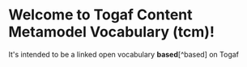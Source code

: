 Welcome to Togaf Content Metamodel Vocabulary (tcm)!
===================

It's intended to be a linked open vocabulary **based**[^based] on Togaf
